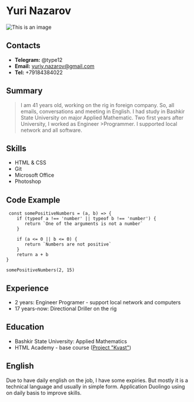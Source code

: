 # Yuri Nazarov
![This is an image](https://sun9-79.userapi.com/impf/c623317/v623317805/8dbb/rAKAsALvWzk.jpg?size=412x604&quality=96&sign=bc2df2e35ddb8e5d9758eecb51e58970&type=album)

## Contacts
   - **Telegram:** @type12
   - **Email:** yuriy.nazarov@gmail.com
   - **Tel:** +79184384022

## Summary
>I am 41 years old, working on the rig in foreign company. So, all emails, conversations and meeting in English.
>I had study in Bashkir State University on major Applied Mathematic.
>Two first years after University, I worked as Engineer >Programmer. I supported local network and all software.

## Skills
   - HTML & CSS
   - Git
   - Microsoft Office
   - Photoshop

## Code Example
```
 const somePositiveNumbers = (a, b) => {
    if (typeof a !== 'number' || typeof b !== 'number') {
       return `One of the arguments is not a number`
    }

    if (a <= 0 || b <= 0) {
       return `Numbers are not positive`
    }
    return a + b
}

somePositiveNumbers(2, 15)
```

## Experience
   - 2 years: Engineer Programer - support local network and computers
   - 17 years-now: Directional Driller on the rig

## Education
   - Bashkir State University: Applied Mathematics
   - HTML Academy - base course ([Project "Kvast"](https://github.com/yura-nazarov/Kvast))

## English
   Due to have daily english on the job, I have some expiries. But mostly it is a technical language and usually in simple form.
   Application Duolingo using on daily basis to improve skills.
   

